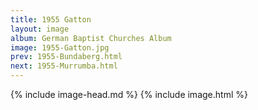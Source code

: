 ```yaml
---
title: 1955 Gatton
layout: image
album: German Baptist Churches Album
image: 1955-Gatton.jpg
prev: 1955-Bundaberg.html
next: 1955-Murrumba.html
---
```

{% include image-head.md %}
{% include image.html %}